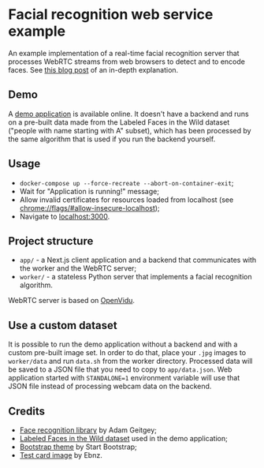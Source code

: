 # Facial recognition web service example

An example implementation of a real-time facial recognition server that processes WebRTC streams from web browsers to detect and to encode faces. See [this blog post](https://devalent.com/blog/how-to-build-a-real-time-facial-recognition-service/) of an in-depth explanation.

## Demo

A [demo application](https://devalent.github.io/facial-recognition-app/) is available online. It doesn't have a backend and runs on a pre-built data made from the Labeled Faces in the Wild dataset ("people with name starting with A" subset), which has been processed by the same algorithm that is used if you run the backend yourself.

## Usage

* ```docker-compose up --force-recreate --abort-on-container-exit```;
* Wait for "Application is running!" message;
* Allow invalid certificates for resources loaded from localhost (see [chrome://flags/#allow-insecure-localhost](chrome://flags/#allow-insecure-localhost));
* Navigate to [localhost:3000](http://localhost:3000).

## Project structure

* `app/` - a Next.js client application and a backend that communicates with the worker and the WebRTC server;
* `worker/` - a stateless Python server that implements a facial recognition algorithm.

WebRTC server is based on [OpenVidu](https://openvidu.io/).

## Use a custom dataset

It is possible to run the demo application without a backend and with a custom pre-built image set. In order to do that, place your `.jpg` images to `worker/data` and run `data.sh` from the worker directory. Processed data will be saved to a JSON file that you need to copy to `app/data.json`. Web application started with `STANDALONE=1` environment variable will use that JSON file instead of processing webcam data on the backend.

## Credits

* [Face recognition library](https://github.com/ageitgey/face_recognition) by Adam Geitgey;
* [Labeled Faces in the Wild dataset](http://vis-www.cs.umass.edu/lfw/) used in the demo application;
* [Bootstrap theme](https://startbootstrap.com/template/shop-item) by Start Bootstrap;
* [Test card image](https://commons.wikimedia.org/wiki/File:Philips_PM5544.svg) by Ebnz.
